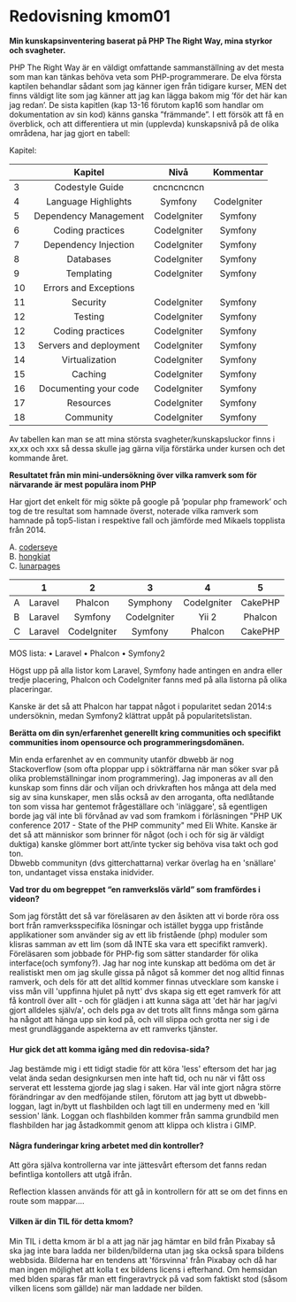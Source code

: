 ---
---
Redovisning kmom01
=========================

<!-- #### Gör din egen kunskapsinventering baserat på PHP The Right Way, berätta om dina styrkor och svagheter som du vill förstärka under kursen och det kommande året. -->
<strong>Min kunskapsinventering baserat på PHP The Right Way, mina styrkor och svagheter.</strong>

PHP The Right Way är en väldigt omfattande sammanställning av det mesta som man kan tänkas behöva veta som PHP-programmerare. De elva första kaptilen behandlar sådant som jag känner igen från tidigare kurser, MEN det finns väldigt lite som jag känner att jag kan lägga bakom mig ’för det här kan jag redan’. De sista kapitlen (kap 13-16 förutom kap16 som handlar om dokumentation av sin kod) känns ganska ”främmande”.
I ett försök att få en överblick, och att differentiera ut min (upplevda) kunskapsnivå på de olika områdena, har jag gjort en tabell:

Kapitel:


|   	|   Kapitel   	     |      Nivå      |      Kommentar   	                          |
|---	|:-----------------: |:--------------:|:---------------------------------------------:|
| 3 	| Codestyle Guide    |  cncncncncn  	
| 4 	| Language Highlights	|   Symfony   	| CodeIgniter 	|    Yii 2    	| Phalcon 	|
| 5 	| Dependency Management 	| CodeIgniter 	|   Symfony   	|   Phalcon   	| CakePHP 	|
| 6 	| Coding practices 	| CodeIgniter 	|   Symfony   	|   Phalcon   	| CakePHP 	|
| 7 	| Dependency Injection 	| CodeIgniter 	|   Symfony   	|   Phalcon   	| CakePHP 	|
| 8 	| Databases  	| CodeIgniter 	|   Symfony   	|   Phalcon   	| CakePHP 	|
| 9 	| Templating 	| CodeIgniter 	|   Symfony   	|   Phalcon   	| CakePHP 	|
| 10    | Errors and Exceptions|
| 11 	| Security 	| CodeIgniter 	|   Symfony   	|   Phalcon   	| CakePHP 	|
| 12	| Testing    | CodeIgniter 	|   Symfony   	|   Phalcon   	| CakePHP 	|
| 12	| Coding practices 	| CodeIgniter 	|   Symfony   	|   Phalcon   	| CakePHP 	|
| 13 	| Servers and deployment	| CodeIgniter 	|   Symfony   	|   Phalcon   	| CakePHP 	|
| 14 	| Virtualization 	| CodeIgniter 	|   Symfony   	|   Phalcon   	| CakePHP 	|
| 15 	| Caching 	| CodeIgniter 	|   Symfony   	|   Phalcon   	| CakePHP 	|
| 16 	| Documenting your code 	| CodeIgniter 	|   Symfony   	|   Phalcon   	| CakePHP 	|
| 17 	| Resources 	| CodeIgniter 	|   Symfony   	|   Phalcon   	| CakePHP 	|
| 18 	| Community 	| CodeIgniter 	|   Symfony   	|   Phalcon   	| CakePHP 	|



<!-- 1. Welcome
Translations
How to Contribute
Spread the Word!
2. Getting Started
Use the Current Stable Version (7.2)
Built-in Web Server
Mac Setup
Windows Setup
Common Directory Structure
3. Code Style Guide
4. Language Highlights
Programming Paradigms
Namespaces
Standard PHP Library
Command Line Interface
Xdebug
5. Dependency Management
Composer and Packagist
PEAR
6. Coding Practices
The Basics
Date and Time
Design Patterns
Working with UTF-8
Internationalization and Localization
7. Dependency Injection
Basic Concept
Complex Problem
Containers
Further Reading
8. Databases
MySQL Extension
PDO Extension
Interacting with Databases
Abstraction Layers
9. Templating
Benefits
Plain PHP Templates
Compiled Templates
Further Reading
10. Errors and Exceptions
Errors
Exceptions
11. Security
Web Application Security
Password Hashing
Data Filtering
Configuration Files
Register Globals
Error Reporting
12. Testing
Test Driven Development
Behavior Driven Development
Complementary Testing Tools
13. Servers and Deployment
Platform as a Service (PaaS)
Virtual or Dedicated Servers
Shared Servers
Building Your Application
14. Virtualization
Vagrant
Docker
15. Caching
Opcode Cache
Object Caching
16. Documenting your Code
PHPDoc
17. Resources
From the Source
People to Follow
Mentoring
PHP PaaS Providers
Frameworks
Components
Other Useful Resources
Video Tutorials
Books
18. Community
User Groups
Conferences
Elephpants
Credits -->


Av tabellen kan man se att mina största svagheter/kunskapsluckor finns i xx,xx och xxx så dessa skulle jag gärna vilja förstärka under kursen och det kommande året.


<!-- #### Vilket blev resultatet från din mini-undersökning om vilka ramverk som för närvarande är mest populära inom PHP (ange källa var du fann informationen)? -->

<strong>Resultatet från min mini-undersökning över vilka ramverk som för närvarande är mest populära inom PHP</strong>

Har gjort det enkelt för mig sökte på google på ’popular php framework’ och tog de tre resultat som hamnade överst, noterade vilka ramverk som hamnade på top5-listan i respektive fall och jämförde med Mikaels topplista från 2014.

A. [coderseye](https://coderseye.com/best-php-frameworks-for-web-developers/)  
B. [hongkiat](https://www.hongkiat.com/blog/best-php-frameworks/)   
C. [lunarpages](https://lunarpages.com/most-popular-php-frameworks-of-2018/)


|   	|    1    	|      2      	|      3      	|      4      	|    5    	|
|---	|:-------:	|:-----------:	|:-----------:	|:-----------:	|:-------:	|
| A 	| Laravel 	|   Phalcon   	|   Symphony  	| CodeIgniter 	| CakePHP 	|
| B 	| Laravel 	|   Symfony   	| CodeIgniter 	|    Yii 2    	| Phalcon 	|
| C 	| Laravel 	| CodeIgniter 	|   Symfony   	|   Phalcon   	| CakePHP 	|


MOS lista: •	Laravel
•	Phalcon
•	Symfony2


Högst upp på alla listor kom Laravel, Symfony hade antingen en andra eller tredje placering, Phalcon och CodeIgniter fanns med på alla listorna på olika placeringar.


Kanske är det så att Phalcon har tappat något i popularitet sedan 2014:s undersöknin, medan Symfony2 klättrat uppåt på popularitetslistan.





<strong>Berätta om din syn/erfarenhet generellt kring communities och specifikt communities inom opensource och programmeringsdomänen.</strong>

Min enda erfarenhet av en community utanför dbwebb är nog Stackoverflow (som ofta ploppar upp i sökträffarna när man söker svar på olika problemställningar inom programmering). Jag imponeras av all den kunskap som finns där och viljan och drivkraften hos många att dela med sig av sina kunskaper, men slås också av den arroganta, ofta nedlåtande ton som vissa har gentemot frågeställare och 'inläggare', så egentligen borde jag väl inte bli förvånad av vad som framkom i förläsningen  "PHP UK conference 2017 - State of the PHP community" med Eli White. Kanske är det så att människor som brinner för något (och i och för sig är väldigt duktiga) kanske glömmer bort att/inte tycker sig behöva visa takt och god ton.  
Dbwebb communityn (dvs gitterchattarna) verkar överlag ha en 'snällare' ton, undantaget vissa enstaka inidvider.  

<strong>Vad tror du om begreppet “en ramverkslös värld” som framfördes i videon?</strong>

Som jag förstått det så var föreläsaren av den åsikten att vi borde röra oss bort från ramverksspecifika lösningar och istället bygga upp fristånde applikationer som använder sig av ett lib fristående (php) moduler som klisras samman av ett lim (som då INTE ska vara ett specifikt ramverk). Föreläsaren som jobbade för PHP-fig som sätter standarder för olika interface(och symfony?). Jag har nog inte kunskap att bedöma om det är realistiskt men om jag skulle gissa på något så kommer det nog alltid finnas ramverk, och dels för att det alltid kommer finnas utvecklare som kanske i viss mån vill 'uppfinna hjulet på nytt' dvs skapa sig ett eget ramverk för att få kontroll över allt - och för glädjen i att kunna säga att 'det här har jag/vi gjort alldeles själv/a', och dels pga av det trots allt finns många som gärna ha något att hänga upp sin kod på, och vill slippa och grotta ner sig i de mest grundläggande aspekterna av ett ramverks tjänster.

#### Hur gick det att komma igång med din redovisa-sida?

Jag bestämde mig i ett tidigt stadie för att köra 'less' eftersom det har jag velat ända sedan designkursen men inte haft tid, och nu när vi fått oss serverat ett lesstema gjorde jag slag i saken. Har väl inte gjort några större förändringar av den medföjande stilen, förutom att jag bytt ut dbwebb-loggan, lagt in/bytt ut flashbilden och lagt till en undermeny med en 'kill session' länk. Loggan och flashbilden kommer från samma grundbild men flashbilden har jag åstadkommit genom att klippa och klistra i GIMP.

#### Några funderingar kring arbetet med din kontroller?

Att göra själva kontrollerna var inte jättesvårt eftersom det fanns redan befintliga kontollers att utgå ifrån.

Reflection klassen används för att gå in kontrollern för att se om det finns en route som mappar....

#### Vilken är din TIL för detta kmom?

Min TIL i detta kmom är bl a att jag när jag hämtar en bild från Pixabay så ska jag inte bara ladda ner bilden/bilderna utan jag ska också spara bildens  webbsida. Bilderna har en tendens att 'försvinna' från Pixabay och då har man ingen möjlighet att kolla t ex bildens licens i efterhand. Om hemsidan med blden sparas får man ett fingeravtryck på vad som faktiskt stod (såsom vilken licens som gällde) när man laddade ner bilden.  
